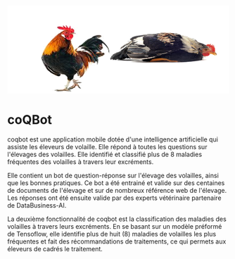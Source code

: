 
<img src="https://github.com/DataBusiness-AI/coQBot/blob/master/coqbot.png"  width="600" height="200">


# coQBot


coqbot est une application mobile dotée d'une intelligence artificielle qui assiste les éleveurs de volaille. Elle répond à toutes les questions sur l'élevages des volailles. Elle identifié et classifié plus de 8 maladies fréquentes des volailles à travers leur excréments.

Elle contient un bot de question-réponse sur l'élevage des volailles, ainsi que les bonnes pratiques. Ce bot a été entrainé et valide sur des centaines de documents de l'élevage et sur de nombreux référence web de l'élevage. Les réponses ont été ensuite valide par des experts vétérinaire partenaire de DataBusiness-AI. 

La deuxième fonctionnalité de coqbot est la classification des maladies des volailles à travers leurs excréments. En se basant sur un modèle préformé de Tensoflow, elle identifie plus de huit (8) maladies de volailles les plus fréquentes et fait des récommandations de traitements, ce qui permets aux éleveurs de cadrés le traitement.
